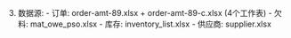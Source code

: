   3. 数据源:
    - 订单: order-amt-89.xlsx + order-amt-89-c.xlsx (4个工作表)
    - 欠料: mat_owe_pso.xlsx
    - 库存: inventory_list.xlsx
    - 供应商: supplier.xlsx